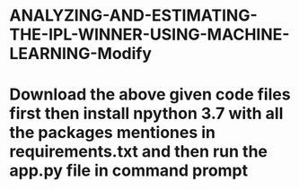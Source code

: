 # ANALYZING-AND-ESTIMATING-THE-IPL-WINNER-USING-MACHINE-LEARNING-Modify

# Download the above given code files first then install npython 3.7 with all the packages mentiones in requirements.txt and then run the app.py file in command prompt
